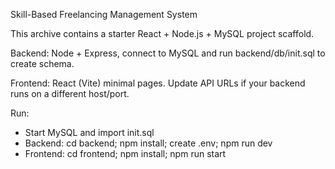 Skill-Based Freelancing Management System

This archive contains a starter React + Node.js + MySQL project scaffold.

Backend: Node + Express, connect to MySQL and run backend/db/init.sql to create schema.

Frontend: React (Vite) minimal pages. Update API URLs if your backend runs on a different host/port.

Run:
- Start MySQL and import init.sql
- Backend: cd backend; npm install; create .env; npm run dev
- Frontend: cd frontend; npm install; npm run start
